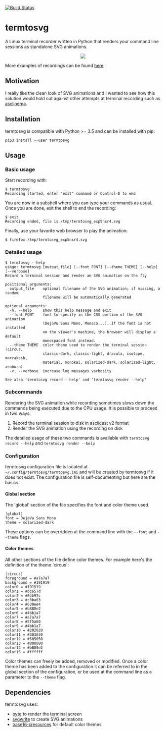 [![Build Status](https://travis-ci.org/nbedos/termtosvg.svg?branch=master)](https://travis-ci.org/nbedos/termtosvg)

# termtosvg
A Linux terminal recorder written in Python that renders your command
line sessions as standalone SVG animations.

<p align="center">
    <img src="https://cdn.rawgit.com/nbedos/termtosvg/0.3.0/examples/awesome.svg">
</p>

More examples of recordings can be found [here](https://github.com/nbedos/termtosvg/blob/0.3.0/examples/examples.md)

## Motivation
I really like the clean look of SVG animations and I wanted to see
how this solution would hold out against other attempts at terminal
recording such as [asciinema](https://github.com/asciinema/asciinema).

## Installation
termtosvg is compatible with Python >= 3.5 and can be installed with pip:
```
pip3 install --user termtosvg
```

## Usage
### Basic usage
Start recording with:

```
$ termtosvg
Recording started, enter "exit" command or Control-D to end
```

You are now in a subshell where you can type your commands as usual.
Once you are done, exit the shell to end the recording:

```
$ exit
Recording ended, file is /tmp/termtosvg_exp5nsr4.svg
```
Finally, use your favorite web browser to play the animation:
```
$ firefox /tmp/termtosvg_exp5nsr4.svg
```

### Detailed usage
```
$ termtosvg --help
usage: termtosvg [output_file] [--font FONT] [--theme THEME] [--help] [--verbose]
Record a terminal session and render an SVG animation on the fly

positional arguments:
  output_file    optional filename of the SVG animation; if missing, a random
                 filename will be automatically generated

optional arguments:
  -h, --help     show this help message and exit
  --font FONT    font to specify in the CSS portion of the SVG animation
                 (DejaVu Sans Mono, Monaco...). If the font is not installed
                 on the viewer's machine, the browser will display a default
                 monospaced font instead.
  --theme THEME  color theme used to render the terminal session (circus,
                 classic-dark, classic-light, dracula, isotope, marrakesh,
                 material, monokai, solarized-dark, solarized-light, zenburn)
  -v, --verbose  increase log messages verbosity

See also 'termtosvg record --help' and 'termtosvg render --help'
```

### Subcommands
Rendering the SVG animation while recording sometimes slows down
the commands being executed due to the CPU usage. It is possible
to proceed in two ways:
1. Record the terminal session to disk in asciicast v2 format
2. Render the SVG animation using the recording on disk

The detailed usage of these two commands is available with
`termtosvg record --help` and `termtosvg render --help`

### Configuration
termtosvg configuration file is located at `~/.config/termtosvg/termtosvg.ini`
and will be created by termtosvg if it does not exist. The configuration
file is self-documenting but here are the basics.

#### Global section
The 'global' section of the file specifies the font and color theme used.

```
[global]
font = DejaVu Sans Mono
theme = solarized-dark
```
These options can be overridden at the command line with the `--font` and
`--theme` flags.

#### Color themes
All other sections of the file define color themes. For example here's
the definition of the theme 'circus':
```
[circus]
foreground = #a7a7a7
background = #191919
color0 = #191919
color1 = #dc657d
color2 = #84b97c
color3 = #c3ba63
color4 = #639ee4
color5 = #b888e2
color6 = #4bb1a7
color7 = #a7a7a7
color8 = #5f5a60
color9 = #4bb1a7
color10 = #202020
color11 = #303030
color12 = #505050
color13 = #808080
color14 = #b888e2
color15 = #ffffff
```

Color themes can freely be added, removed or modified. Once a color theme
has been added to the configuration it can be referred to in the global
section of the configuration, or be used at the command line as a parameter
to the `--theme` flag.

## Dependencies
termtosvg uses:
* [pyte](https://github.com/selectel/pyte) to render the terminal screen
* [svgwrite](https://github.com/mozman/svgwrite) to create SVG animations
* [base16-xresources](https://github.com/chriskempson/base16-xresources) for default color themes
